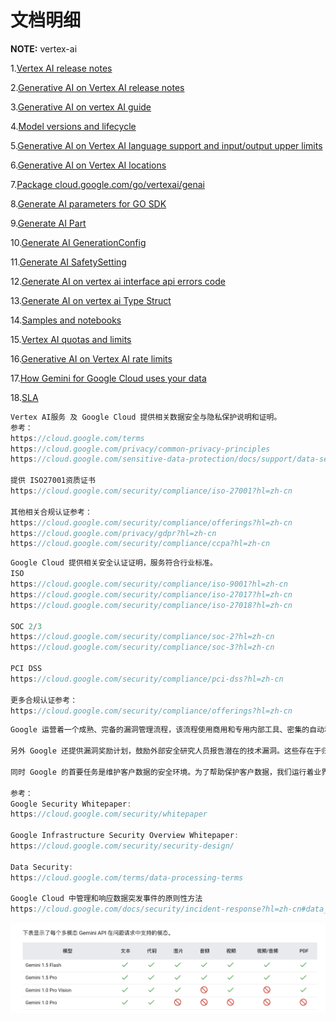 # 文档明细

**NOTE:** vertex-ai

1.[Vertex AI release notes](https://cloud.google.com/vertex-ai/generative-ai/docs/release-notes)

2.[Generative AI on Vertex AI release notes](https://cloud.google.com/vertex-ai/generative-ai/docs/release-notes-archive)

3.[Generative AI on vertex AI guide](https://cloud.google.com/vertex-ai/generative-ai/docs/model-reference/inference)

4.[Model versions and lifecycle](https://cloud.google.com/vertex-ai/generative-ai/docs/learn/model-versions)

5.[Generative AI on Vertex AI language support and input/output upper limits ](https://cloud.google.com/vertex-ai/generative-ai/docs/learn/models?hl=zh-cn#gemini-models)

6.[Generative AI on Vertex AI locations](https://cloud.google.com/vertex-ai/generative-ai/docs/learn/locations#middle-east)

7.[Package cloud.google.com/go/vertexai/genai](https://cloud.google.com/vertex-ai/generative-ai/docs/reference/go/latest/genai#cloud_google_com_go_vertexai_genai_Client_CreateCachedContent)

8.[Generate AI parameters for GO SDK](https://cloud.google.com/vertex-ai/generative-ai/docs/reference/rpc/google.cloud.aiplatform.v1#google.cloud.aiplatform.v1.GenerateContentResponse)

9.[Generate AI Part](//https://cloud.google.com/vertex-ai/generative-ai/docs/reference/rpc/google.cloud.aiplatform.v1#google.cloud.aiplatform.v1.Part)

10.[Generate AI GenerationConfig](https://cloud.google.com/vertex-ai/generative-ai/docs/reference/rpc/google.cloud.aiplatform.v1#google.cloud.aiplatform.v1.GenerationConfig)

11.[Generate AI SafetySetting](https://cloud.google.com/vertex-ai/generative-ai/docs/model-reference/inference#safetysetting)

12.[Generate AI on vertex ai interface api errors code](https://cloud.google.com/vertex-ai/generative-ai/docs/model-reference/api-errors)

13.[Generate AI on vertex ai Type Struct](https://cloud.google.com/go/docs/reference/cloud.google.com/go/ai/latest/generativelanguage/apiv1/generativelanguagepb#variables)

14.[Samples and notebooks](https://cloud.google.com/vertex-ai/generative-ai/docs/samples/generativeaionvertexai-stream-multimodality-basic)

15.[Vertex AI quotas and limits](https://cloud.google.com/vertex-ai/docs/quotas)

16.[Generative AI on Vertex AI rate limits](https://cloud.google.com/vertex-ai/generative-ai/docs/quotas)

17.[How Gemini for Google Cloud uses your data](https://cloud.google.com/gemini/docs/discover/data-governance)

18.[SLA](https://cloud.google.com/vertex-ai/sla?hl=en)

```go
Vertex AI服务 及 Google Cloud 提供相关数据安全与隐私保护说明和证明。
参考：
https://cloud.google.com/terms
https://cloud.google.com/privacy/common-privacy-principles
https://cloud.google.com/sensitive-data-protection/docs/support/data-security?hl=zh-cn

提供 ISO27001资质证书
https://cloud.google.com/security/compliance/iso-27001?hl=zh-cn

其他相关合规认证参考：
https://cloud.google.com/security/compliance/offerings?hl=zh-cn
https://cloud.google.com/privacy/gdpr?hl=zh-cn
https://cloud.google.com/security/compliance/ccpa?hl=zh-cn
```

```go
Google Cloud 提供相关安全认证证明，服务符合行业标准。
ISO
https://cloud.google.com/security/compliance/iso-9001?hl=zh-cn
https://cloud.google.com/security/compliance/iso-27017?hl=zh-cn
https://cloud.google.com/security/compliance/iso-27018?hl=zh-cn

SOC 2/3
https://cloud.google.com/security/compliance/soc-2?hl=zh-cn
https://cloud.google.com/security/compliance/soc-3?hl=zh-cn

PCI DSS
https://cloud.google.com/security/compliance/pci-dss?hl=zh-cn

更多合规认证参考：
https://cloud.google.com/security/compliance/offerings?hl=zh-cn
```

```go
Google 运营着一个成熟、完备的漏洞管理流程，该流程使用商用和专用内部工具、密集的自动和手动渗透工作、质量保证流程、软件安全审查和外部审计的组合来主动扫描安全威胁。漏洞管理团队负责跟踪和跟进漏洞。一旦发现需要修复的漏洞，就会记录下来，根据严重程度确定优先级，并指定所有者。漏洞管理团队会跟踪此类问题并经常跟进，直到他们能够确认问题已得到修复。Google 还与安全研究社区的成员保持联系并进行交流，以跟踪 Google 服务和开源工具中报告的问题。

另外 Google 还提供漏洞奖励计划，鼓励外部安全研究人员报告潜在的技术漏洞。这些存在于归 Google 所有的浏览器扩展程序、移动应用和 Web 应用中的漏洞，可能会影响用户数据机密性或完整性，因此 Google 鼓励此类报告并给予奖金作为奖励。

同时 Google 的首要任务是维护客户数据的安全环境。为了帮助保护客户数据，我们运行着业界领先的信息安全操作系统，该操作流程结合了严格的流程、专家级突发事件响应团队以及多层信息安全和隐私基础架构。

参考：
Google Security Whitepaper:
https://cloud.google.com/security/whitepaper

Google Infrastructure Security Overview Whitepaper:
https://cloud.google.com/security/security-design/

Data Security:
https://cloud.google.com/terms/data-processing-terms

Google Cloud 中管理和响应数据突发事件的原则性方法
https://cloud.google.com/docs/security/incident-response?hl=zh-cn#data_incident_response_process_2

```

![image](image.png)
